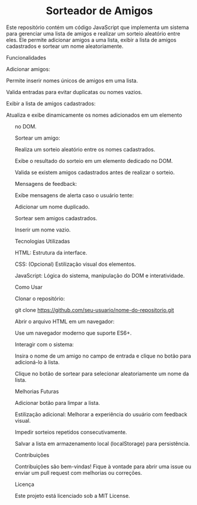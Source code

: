<h1 align="center"> Sorteador de Amigos</h1>

Este repositório contém um código JavaScript que implementa um sistema para gerenciar uma lista de amigos e realizar um sorteio aleatório entre eles. Ele permite adicionar amigos a uma lista, exibir a lista de amigos cadastrados e sortear um nome aleatoriamente.

Funcionalidades

Adicionar amigos:

Permite inserir nomes únicos de amigos em uma lista.

Valida entradas para evitar duplicatas ou nomes vazios.

Exibir a lista de amigos cadastrados:

Atualiza e exibe dinamicamente os nomes adicionados em um elemento <ul> no DOM.

Sortear um amigo:

Realiza um sorteio aleatório entre os nomes cadastrados.

Exibe o resultado do sorteio em um elemento dedicado no DOM.

Valida se existem amigos cadastrados antes de realizar o sorteio.

Mensagens de feedback:

Exibe mensagens de alerta caso o usuário tente:

Adicionar um nome duplicado.

Sortear sem amigos cadastrados.

Inserir um nome vazio.

Tecnologias Utilizadas

HTML: Estrutura da interface.

CSS: (Opcional) Estilização visual dos elementos.

JavaScript: Lógica do sistema, manipulação do DOM e interatividade.

Como Usar

Clonar o repositório:

git clone https://github.com/seu-usuario/nome-do-repositorio.git

Abrir o arquivo HTML em um navegador:

Use um navegador moderno que suporte ES6+.

Interagir com o sistema:

Insira o nome de um amigo no campo de entrada e clique no botão para adicioná-lo à lista.

Clique no botão de sortear para selecionar aleatoriamente um nome da lista.

Melhorias Futuras

Adicionar botão para limpar a lista.

Estilização adicional: Melhorar a experiência do usuário com feedback visual.

Impedir sorteios repetidos consecutivamente.

Salvar a lista em armazenamento local (localStorage) para persistência.

Contribuições

Contribuições são bem-vindas! Fique à vontade para abrir uma issue ou enviar um pull request com melhorias ou correções.

Licença

Este projeto está licenciado sob a MIT License.

